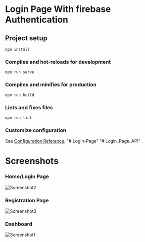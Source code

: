# Login Page With firebase Authentication

## Project setup
```
npm install
```

### Compiles and hot-reloads for development
```
npm run serve
```

### Compiles and minifies for production
```
npm run build
```

### Lints and fixes files
```
npm run lint
```

### Customize configuration
See [Configuration Reference](https://cli.vuejs.org/config/).
"# Login-Page" 
"# Login_Page_API" 

# Screenshots 

### Home/Login Page
![Screenshot2](https://user-images.githubusercontent.com/69730742/193007104-8f92e306-5784-4767-8f5a-fb50f9d9bf6c.jpg)
### Registration Page
![Screenshot3](https://user-images.githubusercontent.com/69730742/193007185-d54efcf2-7a54-44bf-8ae0-9e5665039eef.jpg)
### Dashboard
![Screenshot1](https://user-images.githubusercontent.com/69730742/193007245-f7d31990-8df1-4b94-ae95-64f09385dada.jpg)
